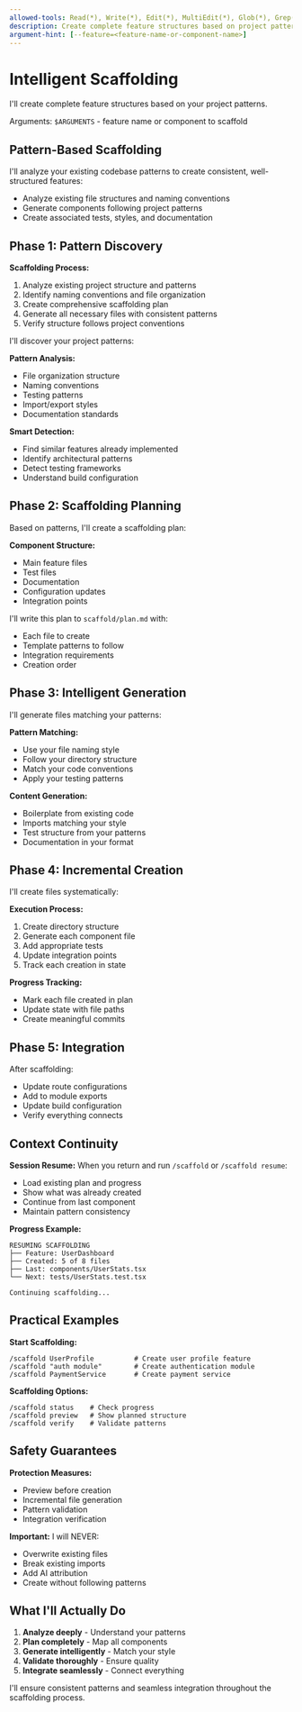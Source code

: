 ```yaml
---
allowed-tools: Read(*), Write(*), Edit(*), MultiEdit(*), Glob(*), Grep(*), LS(*), Bash(*), TodoWrite(*)
description: Create complete feature structures based on project patterns
argument-hint: [--feature=<feature-name-or-component-name>]
---
```


# Intelligent Scaffolding

I'll create complete feature structures based on your project patterns.

Arguments: `$ARGUMENTS` - feature name or component to scaffold

## Pattern-Based Scaffolding

I'll analyze your existing codebase patterns to create consistent, well-structured features:

- Analyze existing file structures and naming conventions
- Generate components following project patterns
- Create associated tests, styles, and documentation

## Phase 1: Pattern Discovery

**Scaffolding Process:**

1. Analyze existing project structure and patterns
2. Identify naming conventions and file organization
3. Create comprehensive scaffolding plan
4. Generate all necessary files with consistent patterns
5. Verify structure follows project conventions

I'll discover your project patterns:

**Pattern Analysis:**

- File organization structure
- Naming conventions
- Testing patterns
- Import/export styles
- Documentation standards

**Smart Detection:**

- Find similar features already implemented
- Identify architectural patterns
- Detect testing frameworks
- Understand build configuration

## Phase 2: Scaffolding Planning

Based on patterns, I'll create a scaffolding plan:

**Component Structure:**

- Main feature files
- Test files
- Documentation
- Configuration updates
- Integration points

I'll write this plan to `scaffold/plan.md` with:

- Each file to create
- Template patterns to follow
- Integration requirements
- Creation order

## Phase 3: Intelligent Generation

I'll generate files matching your patterns:

**Pattern Matching:**

- Use your file naming style
- Follow your directory structure
- Match your code conventions
- Apply your testing patterns

**Content Generation:**

- Boilerplate from existing code
- Imports matching your style
- Test structure from your patterns
- Documentation in your format

## Phase 4: Incremental Creation

I'll create files systematically:

**Execution Process:**

1. Create directory structure
2. Generate each component file
3. Add appropriate tests
4. Update integration points
5. Track each creation in state

**Progress Tracking:**

- Mark each file created in plan
- Update state with file paths
- Create meaningful commits

## Phase 5: Integration

After scaffolding:

- Update route configurations
- Add to module exports
- Update build configuration
- Verify everything connects

## Context Continuity

**Session Resume:**
When you return and run `/scaffold` or `/scaffold resume`:

- Load existing plan and progress
- Show what was already created
- Continue from last component
- Maintain pattern consistency

**Progress Example:**

```
RESUMING SCAFFOLDING
├── Feature: UserDashboard
├── Created: 5 of 8 files
├── Last: components/UserStats.tsx
└── Next: tests/UserStats.test.tsx

Continuing scaffolding...
```

## Practical Examples

**Start Scaffolding:**

```
/scaffold UserProfile          # Create user profile feature
/scaffold "auth module"        # Create authentication module
/scaffold PaymentService       # Create payment service
```

**Scaffolding Options:**

```
/scaffold status    # Check progress
/scaffold preview   # Show planned structure
/scaffold verify    # Validate patterns
```

## Safety Guarantees

**Protection Measures:**

- Preview before creation
- Incremental file generation
- Pattern validation
- Integration verification

**Important:** I will NEVER:

- Overwrite existing files
- Break existing imports
- Add AI attribution
- Create without following patterns

## What I'll Actually Do

1. **Analyze deeply** - Understand your patterns
2. **Plan completely** - Map all components
3. **Generate intelligently** - Match your style
4. **Validate thoroughly** - Ensure quality
5. **Integrate seamlessly** - Connect everything

I'll ensure consistent patterns and seamless integration throughout the scaffolding process.
